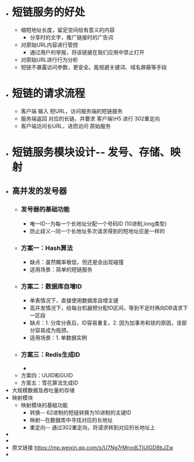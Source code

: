 - # 短链服务的好处
	- 缩短地址长度，留足空间给有意义的内容
		- 分享时的文字，推广链接时的广告词
	- 对原始URL内容进行管控
		- 通过用户的举报，将该链接在我们应用中禁止打开
	- 对原始URL进行行为分析
	- 短链不暴露访问参数，更安全。能规避关键词、域名屏蔽等手段
- # 短链的请求流程
	- 客户端 输入 短URL，访问服务端的短链服务
	- 服务端返回 对应的长链，并要求 客户端\\H5 进行 302重定向
	- 客户端访问长URL，进而访问 原始服务
- # 短链服务模块设计-- 发号、存储、映射
- ## 高并发的发号器
	- ### 发号器的基础功能
		- 唯一ID--为每一个长地址分配一个号码ID (10进制,long类型)
		- 防止歧义--同一个长地址多次请求得到的短地址应是一样的
	- ### 方案一：Hash算法
		- 缺点：虽然概率极低，但还是会出现碰撞
		- 适用场景：简单的短链服务
	- ### 方案二：数据库自增ID
		- 单表情况下，直接使用数据库自增主键
		- 高并发情况下，给每台机器预分配ID区间，等到不足时再向DB请求下一区段
		- 缺点：1. 分库分表后，ID容易重复。2. 因为加事务和锁的原因，该部分容易成为瓶颈。
		- 适用场景：1. 单数据实例
	- ### 方案三：Redis生成ID
		-
	- 方案四：UUID和GUID
	- 方案五：雪花算法生成ID
- 大规模数据及吞吐量的存储
- 映射模块
	- 映射模块的基础功能
		- 转换-- 62进制的短链转换为10进制的主键ID
		- 映射--在数据库中寻找对应的长地址
		- 重定向-- 通过302重定向，将请求转到对应的长地址上
-
-
- 原文链接 https://mp.weixin.qq.com/s/U7Ng7rMnodLTIUlGD8bJZw
-